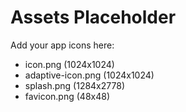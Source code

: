 # Assets Placeholder

Add your app icons here:
- icon.png (1024x1024)
- adaptive-icon.png (1024x1024)
- splash.png (1284x2778)
- favicon.png (48x48)

